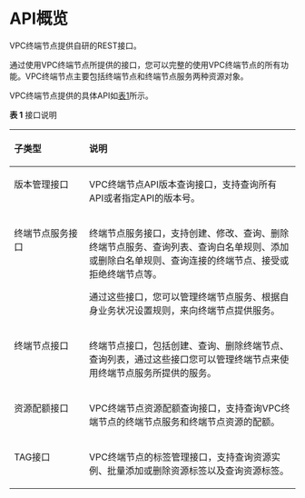 # API概览<a name="vpcep_02_0000"></a>

VPC终端节点提供自研的REST接口。

通过使用VPC终端节点所提供的接口，您可以完整的使用VPC终端节点的所有功能。VPC终端节点主要包括终端节点和终端节点服务两种资源对象。

VPC终端节点提供的具体API如[表1](#zh-cn_topic_0178454981_zh-cn_topic_0173706804_table420812113211)所示。

**表 1**  接口说明

<a name="zh-cn_topic_0178454981_zh-cn_topic_0173706804_table420812113211"></a>
<table><thead align="left"><tr id="zh-cn_topic_0178454981_zh-cn_topic_0173706804_row1527972153211"><th class="cellrowborder" valign="top" width="26.25%" id="mcps1.2.3.1.1"><p id="zh-cn_topic_0178454981_zh-cn_topic_0173706804_p427918210322"><a name="zh-cn_topic_0178454981_zh-cn_topic_0173706804_p427918210322"></a><a name="zh-cn_topic_0178454981_zh-cn_topic_0173706804_p427918210322"></a>子类型</p>
</th>
<th class="cellrowborder" valign="top" width="73.75%" id="mcps1.2.3.1.2"><p id="zh-cn_topic_0178454981_zh-cn_topic_0173706804_p12279121173212"><a name="zh-cn_topic_0178454981_zh-cn_topic_0173706804_p12279121173212"></a><a name="zh-cn_topic_0178454981_zh-cn_topic_0173706804_p12279121173212"></a>说明</p>
</th>
</tr>
</thead>
<tbody><tr id="row1940921382316"><td class="cellrowborder" valign="top" width="26.25%" headers="mcps1.2.3.1.1 "><p id="p7332214162313"><a name="p7332214162313"></a><a name="p7332214162313"></a>版本管理接口</p>
</td>
<td class="cellrowborder" valign="top" width="73.75%" headers="mcps1.2.3.1.2 "><p id="p14332191419235"><a name="p14332191419235"></a><a name="p14332191419235"></a>VPC终端节点API版本查询接口，支持查询所有API或者指定API的版本号。</p>
</td>
</tr>
<tr id="zh-cn_topic_0178454981_zh-cn_topic_0173706804_row1227932183218"><td class="cellrowborder" valign="top" width="26.25%" headers="mcps1.2.3.1.1 "><p id="zh-cn_topic_0178454981_zh-cn_topic_0173706804_p11201229163219"><a name="zh-cn_topic_0178454981_zh-cn_topic_0173706804_p11201229163219"></a><a name="zh-cn_topic_0178454981_zh-cn_topic_0173706804_p11201229163219"></a>终端节点服务接口</p>
</td>
<td class="cellrowborder" valign="top" width="73.75%" headers="mcps1.2.3.1.2 "><p id="zh-cn_topic_0178454981_zh-cn_topic_0173706804_p1279521143211"><a name="zh-cn_topic_0178454981_zh-cn_topic_0173706804_p1279521143211"></a><a name="zh-cn_topic_0178454981_zh-cn_topic_0173706804_p1279521143211"></a>终端节点服务接口，支持创建、修改、查询、删除终端节点服务、查询列表、查询白名单规则、添加或删除白名单规则、查询连接的终端节点、接受或拒绝终端节点等。</p>
<p id="zh-cn_topic_0178454981_zh-cn_topic_0173706804_p11279162110325"><a name="zh-cn_topic_0178454981_zh-cn_topic_0173706804_p11279162110325"></a><a name="zh-cn_topic_0178454981_zh-cn_topic_0173706804_p11279162110325"></a>通过这些接口，您可以管理终端节点服务、根据自身业务状况设置规则，来向终端节点提供服务。</p>
</td>
</tr>
<tr id="zh-cn_topic_0178454981_zh-cn_topic_0173706804_row227972163219"><td class="cellrowborder" valign="top" width="26.25%" headers="mcps1.2.3.1.1 "><p id="zh-cn_topic_0178454981_zh-cn_topic_0173706804_p2686535123212"><a name="zh-cn_topic_0178454981_zh-cn_topic_0173706804_p2686535123212"></a><a name="zh-cn_topic_0178454981_zh-cn_topic_0173706804_p2686535123212"></a>终端节点接口</p>
</td>
<td class="cellrowborder" valign="top" width="73.75%" headers="mcps1.2.3.1.2 "><p id="zh-cn_topic_0178454981_zh-cn_topic_0173706804_p103673385325"><a name="zh-cn_topic_0178454981_zh-cn_topic_0173706804_p103673385325"></a><a name="zh-cn_topic_0178454981_zh-cn_topic_0173706804_p103673385325"></a>终端节点接口，包括创建、查询、删除终端节点、查询列表，通过这些接口您可以管理终端节点来使用终端节点服务所提供的服务。</p>
</td>
</tr>
<tr id="zh-cn_topic_0178454981_row393263416215"><td class="cellrowborder" valign="top" width="26.25%" headers="mcps1.2.3.1.1 "><p id="zh-cn_topic_0178454981_p149326341827"><a name="zh-cn_topic_0178454981_p149326341827"></a><a name="zh-cn_topic_0178454981_p149326341827"></a>资源配额接口</p>
</td>
<td class="cellrowborder" valign="top" width="73.75%" headers="mcps1.2.3.1.2 "><p id="zh-cn_topic_0178454981_p293212340215"><a name="zh-cn_topic_0178454981_p293212340215"></a><a name="zh-cn_topic_0178454981_p293212340215"></a>VPC终端节点资源配额查询接口，支持查询VPC终端节点的终端节点服务和终端节点资源的配额。</p>
</td>
</tr>
<tr id="row12218551184513"><td class="cellrowborder" valign="top" width="26.25%" headers="mcps1.2.3.1.1 "><p id="p162190513457"><a name="p162190513457"></a><a name="p162190513457"></a>TAG接口</p>
</td>
<td class="cellrowborder" valign="top" width="73.75%" headers="mcps1.2.3.1.2 "><p id="p1721915124510"><a name="p1721915124510"></a><a name="p1721915124510"></a>VPC终端节点的标签管理接口，支持查询资源实例、批量添加或删除资源标签以及查询资源标签。</p>
</td>
</tr>
</tbody>
</table>

